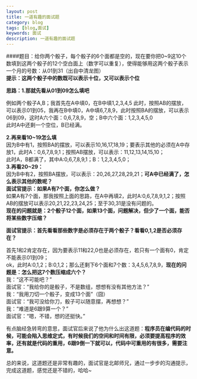 ```yaml
---
layout: post
title: 一道有趣的面试题
category: blog
tags: [blog,面试]
keywords: 面试
description: 一道有趣的面试题
---
```


####题目：给你两个骰子，每个骰子的6个面都是空的，现在要你把0~9这10个数填到这两个骰子的12个空白面上（数字可以重复），使得能够用这两个骰子表示一个月的号数：从01到31（出自中清龙图）  
**提示：这两个骰子中的数既可以表示十位，又可以表示个位**   

**思路：1.那就先看从01到09怎么填吧**  
 
例如两个骰子A,B；我首先在A中填0，在B中填1,2,3,4,5 此时，按照AB的摆放，可以表示01到05，我再在B中填0，A中填6,7,8,9，此时按照BA的摆放，可以表示06到09，这时A六个面：0,6,7,8,9，空；B中六个面：1,2,3,4,5,0  
此时A中还剩一个空位，B已经满。 
 
**2.再来看10~19怎么填**  
因为B中有1，按照BA的摆放，可以表示10,16,17,18,19；要表示其他的必须在A中存放1，此时A：0,6,7,8,9,1；按照AB摆放，可以表示：11,12,13,14,15,10；  
此时A，B都满了，其中A:0,6,7,8,9,1；B：1,2,3,4,5,0；  
**3.再看20~29：**  
因为B中有2，按照BA摆放，可以表示：20,26,27,28,29,21；**可A中已经满了，怎么表示其他的数呢？**  
**面试官提示：如果A有7个面，你怎么做？**  
如果A有7个面，那我按照上面的思路，在A中再填2，此时A:0,6,7,8,9,1,2；按照AB的摆放可以表示20,21,22,23,24,25；至于30,31是没有问题的。  
**现在的问题就是：2个骰子12个面，如果13个面，问题解决，但少了一个面，能否将某些数字压缩？**  

**面试官提示：首先看看那些数字是必须存在于两个骰子？看看0,1,2是否必须存在？**  
 
首先1和2肯定存在，因为要表示11和22,0也是必须存在，若只有一个面有0，肯定不能表示01到09；  
ok，此时A:0,1,2；B:0,1,2；那么还剩下6个面和7个数：3,4,5,6,7,8,9，**现在的问题是：怎么把这7个数压缩成六个？**  
我：“这不可能吧？”  
面试官：“我给你的是骰子，不是数组，想想有没有其他方法？”  
我：“我用刀切一个骰子，变成13个面”（囧）  
面试官：“我可没给你刀，骰子可以随意摆，再想想？”  
我：“难道是6跟9算一个？”  
面试官：“嗯，不错，想的还挺快。”  

有点脑经急转弯的意思，面试官后来说了他为什么出这道题：**程序员在编代码的时候，可能会陷入思维定式，有时候我们的空间和时间有限，必须要提高程序的效率，还有就是代码的重用，6跟9倒一下就可以，代码中可重用的有很多，需要注意。**  

总的来说，这道题还是非常有趣的，面试官是北邮师兄，通过一步步的沟通提示，完成这道题，感觉还是不错的，哈哈~
